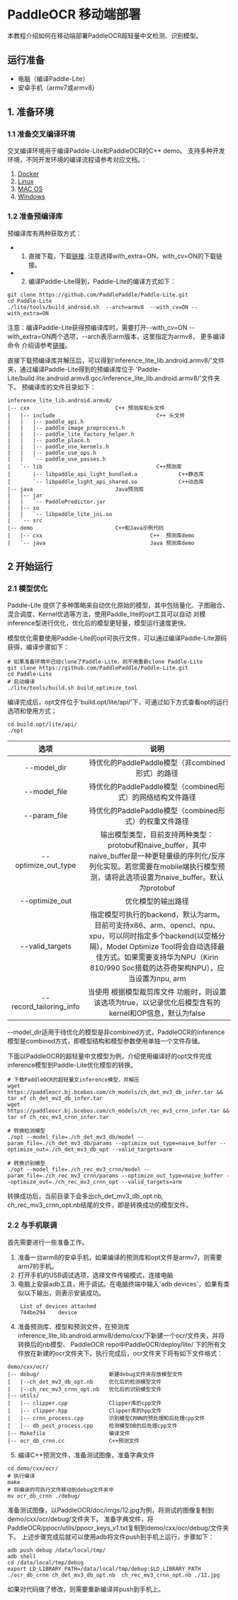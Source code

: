 # PaddleOCR 移动端部署

本教程介绍如何在移动端部署PaddleOCR超轻量中文检测、识别模型。

## 运行准备
- 电脑（编译Paddle-Lite）
- 安卓手机（armv7或armv8）


## 1. 准备环境

### 1.1 准备交叉编译环境
交叉编译环境用于编译Paddle-Lite和PaddleOCR的C++ demo。
支持多种开发环境，不同开发环境的编译流程请参考对应文档。：
1. [Docker](https://paddle-lite.readthedocs.io/zh/latest/user_guides/source_compile.html#docker)
2. [Linux](https://paddle-lite.readthedocs.io/zh/latest/user_guides/source_compile.html#android)
3. [MAC OS](https://paddle-lite.readthedocs.io/zh/latest/user_guides/source_compile.html#id13)
4. [Windows](https://paddle-lite.readthedocs.io/zh/latest/demo_guides/x86.html#windows)


### 1.2 准备预编译库

预编译库有两种获取方式：
- 1. 直接下载，下载[链接](https://paddle-lite.readthedocs.io/zh/latest/user_guides/release_lib.html#android-toolchain-gcc).
    注意选择with_extra=ON，with_cv=ON的下载链接。
- 2. 编译Paddle-Lite得到，Paddle-Lite的编译方式如下：
```
git clone https://github.com/PaddlePaddle/Paddle-Lite.git
cd Paddle-Lite
./lite/tools/build_android.sh  --arch=armv8  --with_cv=ON --with_extra=ON
```

注意：编译Paddle-Lite获得预编译库时，需要打开--with_cv=ON --with_extra=ON两个选项，--arch表示arm版本，这里指定为armv8，
更多编译命令
介绍请参考[链接](https://paddle-lite.readthedocs.io/zh/latest/user_guides/Compile/Android.html#id2)。

直接下载预编译库并解压后，可以得到'inference_lite_lib.android.armv8/'文件夹，通过编译Paddle-Lite得到的预编译库位于
'Paddle-Lite/build.lite.android.armv8.gcc/inference_lite_lib.android.armv8/'文件夹下。
预编译库的文件目录如下：
```
inference_lite_lib.android.armv8/
|-- cxx                           C++ 预测库和头文件
|   |-- include                                C++ 头文件
|   |   |-- paddle_api.h
|   |   |-- paddle_image_preprocess.h
|   |   |-- paddle_lite_factory_helper.h
|   |   |-- paddle_place.h
|   |   |-- paddle_use_kernels.h
|   |   |-- paddle_use_ops.h
|   |   `-- paddle_use_passes.h
|   `-- lib                                    C++预测库
|       |-- libpaddle_api_light_bundled.a             C++静态库
|       `-- libpaddle_light_api_shared.so             C++动态库
|-- java                          Java预测库
|   |-- jar
|   |   `-- PaddlePredictor.jar
|   |-- so
|   |   `-- libpaddle_lite_jni.so
|   `-- src
|-- demo                          C++和Java示例代码
|   |-- cxx                                  C++  预测库demo
|   `-- java                                 Java 预测库demo
```

## 2 开始运行

### 2.1 模型优化

Paddle-Lite 提供了多种策略来自动优化原始的模型，其中包括量化、子图融合、混合调度、Kernel优选等方法，使用Paddle_lite的opt工具可以自动
对模inference型进行优化，优化后的模型更轻量，模型运行速度更快。

模型优化需要使用Paddle-Lite的opt可执行文件，可以通过编译Paddle-Lite源码获得，编译步骤如下：
```
# 如果准备环境中已经clone了Paddle-Lite，则不用重新clone Paddle-Lite
git clone https://github.com/PaddlePaddle/Paddle-Lite.git
cd Paddle-Lite
# 启动编译
./lite/tools/build.sh build_optimize_tool
```

编译完成后，opt文件位于'build.opt/lite/api/'下，可通过如下方式查看opt的运行选项和使用方式；
```
cd build.opt/lite/api/
./opt
```

|选项|说明|
|:-:|:-:|
|--model_dir|待优化的PaddlePaddle模型（非combined形式）的路径|
|--model_file|待优化的PaddlePaddle模型（combined形式）的网络结构文件路径|
|--param_file|待优化的PaddlePaddle模型（combined形式）的权重文件路径|
|--optimize_out_type|输出模型类型，目前支持两种类型：protobuf和naive_buffer，其中naive_buffer是一种更轻量级的序列化/反序列化实现。若您需要在mobile端执行模型预测，请将此选项设置为naive_buffer。默认为protobuf|
|--optimize_out|优化模型的输出路径|
|--valid_targets|指定模型可执行的backend，默认为arm。目前可支持x86、arm、opencl、npu、xpu，可以同时指定多个backend(以空格分隔)，Model Optimize Tool将会自动选择最佳方式。如果需要支持华为NPU（Kirin 810/990 Soc搭载的达芬奇架构NPU），应当设置为npu, arm|
|--record_tailoring_info|当使用 根据模型裁剪库文件 功能时，则设置该选项为true，以记录优化后模型含有的kernel和OP信息，默认为false|

--model_dir适用于待优化的模型是非combined方式，PaddleOCR的inference模型是combined方式，即模型结构和模型参数使用单独一个文件存储。

下面以PaddleOCR的超轻量中文模型为例，介绍使用编译好的opt文件完成inference模型到Paddle-Lite优化模型的转换。

```
# 下载PaddleOCR的超轻量文inference模型，并解压
wget  https://paddleocr.bj.bcebos.com/ch_models/ch_det_mv3_db_infer.tar && tar xf ch_det_mv3_db_infer.tar
wget  https://paddleocr.bj.bcebos.com/ch_models/ch_rec_mv3_crnn_infer.tar && tar xf ch_rec_mv3_crnn_infer.tar

# 转换检测模型
./opt --model_file=./ch_det_mv3_db/model --param_file=./ch_det_mv3_db/params --optimize_out_type=naive_buffer --optimize_out=./ch_det_mv3_db_opt --valid_targets=arm

# 转换识别模型
./opt --model_file=./ch_rec_mv3_crnn/model --param_file=./ch_rec_mv3_crnn/params --optimize_out_type=naive_buffer --optimize_out=./ch_rec_mv3_crnn_opt --valid_targets=arm
```

转换成功后，当前目录下会多出ch_det_mv3_db_opt.nb, ch_rec_mv3_crnn_opt.nb结尾的文件，即是转换成功的模型文件。


### 2.2 与手机联调

首先需要进行一些准备工作。
 1. 准备一台arm8的安卓手机，如果编译的预测库和opt文件是armv7，则需要arm7的手机。
 2. 打开手机的USB调试选项，选择文件传输模式，连接电脑
 3. 电脑上安装adb工具，用于调试。在电脑终端中输入'adb devices'，如果有类似以下输出，则表示安装成功。
```
    List of devices attached
    744be294    device
```

 4. 准备预测库、模型和预测文件，在预测库inference_lite_lib.android.armv8/demo/cxx/下新建一个ocr/文件夹，并将转换后的nb模型、
 PaddleOCR repo中PaddleOCR/deploy/lite/ 下的所有文件放在新建的ocr文件夹下。执行完成后，ocr文件夹下将有如下文件格式：

```
demo/cxx/ocr/
|-- debug/                      新建debug文件夹存放模型文件
|   |--ch_det_mv3_db_opt.nb     优化后的检测模型文件
|   |--ch_rec_mv3_crnn_opt.nb   优化后的识别模型文件
|-- utils/  
|   |-- clipper.cpp             Clipper库的cpp文件
|   |-- clipper.hpp             Clipper库的hpp文件
|   |-- crnn_process.cpp        识别模型CRNN的预处理和后处理cpp文件
|   |-- db_post_process.cpp     检测模型DB的后处理cpp文件
|-- Makefile                    编译文件
|-- ocr_db_crnn.cc              C++预测文件
```

 5. 编译C++预测文件，准备测试图像，准备字典文件
 ```
 cd demo/cxx/ocr/
 # 执行编译
 make
 # 将编译的可执行文件移动到debug文件夹中
 mv ocr_db_crnn ./debug/
 ```
 准备测试图像，以PaddleOCR/doc/imgs/12.jpg为例，将测试的图像复制到demo/cxx/ocr/debug/文件夹下。
 准备字典文件，将PaddleOCR/ppocr/utils/ppocr_keys_v1.txt复制到demo/cxx/ocr/debug/文件夹下。
 上述步骤完成后就可以使用adb将文件push到手机上运行，步骤如下：
 ```
 adb push debug /data/local/tmp/
 adb shell
 cd /data/local/tmp/debug
 export LD_LIBRARY_PATH=/data/local/tmp/debug:$LD_LIBRARY_PATH
 ./ocr_db_crnn ch_det_mv3_db_opt.nb  ch_rec_mv3_crnn_opt.nb ./12.jpg
 ```
 如果对代码做了修改，则需要重新编译并push到手机上。

